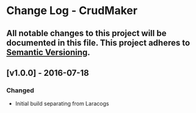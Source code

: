# Change Log - CrudMaker
All notable changes to this project will be documented in this file.
This project adheres to [Semantic Versioning](http://semver.org/).
----

## [v1.0.0] - 2016-07-18

### Changed
- Initial build separating from Laracogs
